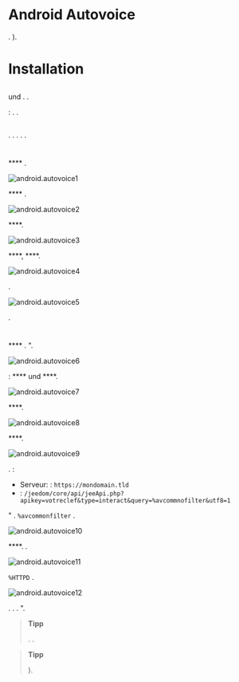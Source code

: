 # Android Autovoice

. ).

# Installation

## 

 [](https://play.google.com/store/apps/details?id=net.dinglisch.android.taskerm&hl=fr) und [](https://play.google.com/store/apps/details?id=com.joaomgcd.autovoice&hl=fr). .

 : . . 

## 

. . . . .

# 

 **** .

![android.autovoice1](images/android.autovoice1.png)

 **** .

![android.autovoice2](images/android.autovoice2.png)

 ****.

![android.autovoice3](images/android.autovoice3.png)

 ****,  ****.

![android.autovoice4](images/android.autovoice4.png)


.

![android.autovoice5](images/android.autovoice5.png)

.

# 

 **** . ".

![android.autovoice6](images/android.autovoice6.png)

 : **** und ****.

![android.autovoice7](images/android.autovoice7.png)

 ****.

![android.autovoice8](images/android.autovoice8.png)

 ****.

![android.autovoice9](images/android.autovoice9.png)

.  :

-   Serveur: : ``https://mondomain.tld``
-    : ``/jeedom/core/api/jeeApi.php?apikey=votreclef&type=interact&query=%avcommnofilter&utf8=1``

" .  ``%avcommonfilter`` .

![android.autovoice10](images/android.autovoice10.png)

 ****. .

![android.autovoice11](images/android.autovoice11.png)

 ``%HTTPD`` .

![android.autovoice12](images/android.autovoice12.png)

. . . ".

> **Tipp**
>
> . .

> **Tipp**
>
> ).
